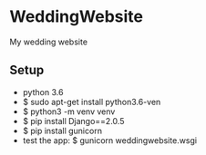 # WeddingWebsite
My wedding website

## Setup
* python 3.6 
* $ sudo apt-get install python3.6-ven
* $ python3 -m venv venv 
* $ pip install Django==2.0.5
* $ pip install gunicorn
* test the app: $ gunicorn weddingwebsite.wsgi
